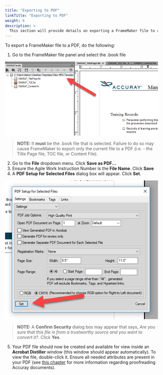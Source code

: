 ```yaml
---
title: "Exporting to PDF"
linkTitle: "Exporting to PDF"
weight: 6
description: >
  This section will provide details on exporting a FrameMaker file to a PDF. It is worth noting that the user should not need to perform this task until they are finished with a document draft.
---
```



To export a FrameMaker file to a PDF, do the following:

1. Go to the FrameMaker file panel and select the .book file

![alt text](https://github.com/taddieken95/Accuray_Tech_Comm_Guide/blob/master/img/Select%20Book%20File.png "Select .book File with Cursor")

> **NOTE:** It **must** be the .book file that is selected. Failure to do so may cause FrameMaker to export only the current file to a PDF (i.e. - the Title Page file, TOC file, or Content File).
2. Go to the **File** dropdown menu. Click **Save as PDF...**
3. Ensure the Agile Work Instruction Number is the **File Name**. Click **Save**
4. A **PDF Setup for Selected Files** dialog box will appear. Click **Set**.

![alt text](https://github.com/taddieken95/Accuray_Tech_Comm_Guide/blob/master/img/PDF%20Setupt%20for%20Selected%20Files.png "PDF Setup for Selected Files Window")

> **NOTE:** A **Confirm Security** dialog box may appear that says, *Are you sure that this file is from a trustworthy source and you want to convert it?*. Click **Yes**.

5. Your PDF file should now be created and available for view inside an **Acrobat Distiller** window (this window should appear automatically). To view the file, double-click it. Ensure all needed attributes are present in your PDF (see [this chapter](https://github.com/taddieken95/Accuray_Tech_Comm_Guide/blob/master/Chapter%204:%20Proofreading/READme.md) for more information regarding proofreading Accuray documents).

